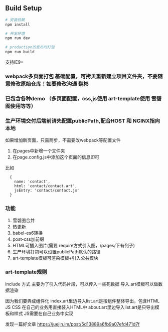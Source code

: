 ## Build Setup

``` bash
# 安装依赖
npm install

# 开发环境
npm run dev

# production的发布时打包
npm run build

```
支持IE9+

### webpack多页面打包 基础配置，可拷贝重新建立项目文件夹，不要随意修改原始仓库！如要修改沟通 魏彬
### 已包含各种demo （多页面配置，css,js使用 art-template使用 雪碧图使用等等）
### 生产环境交付后端前请先配置publicPath,配合HOST 和 NGINX指向本地

如果增加新页面，只需两步，不需要改webpack等配置文件

1. 在pages中新增一个文件夹
2. 在page.config.js中添加这个页面的信息即可

比如
```
  {
    name: 'contact',
    html: 'contact/contact.art',
    jsEntry: 'contact/contact.js'
  }

```

### 功能

1. 雪碧图合并
2. 热更新 
3. babel-es6转换
4. post-css加前缀
5. HTML可插入图片(需要  require方式引入图，/pages/下有列子)
6. 生产环境打包可以设置publicPath默认的路径
7. art-template模板可渲染模板+引入公共模块


### art-template规则
include 方式 主要为了引入代码片段，可以传入一些死数据
导入.art模板可以做数据渲染

因为我们要弄成组件化
index.art里边导入list.art是按组件整体导出，包含HTML JS CSS 在自己的业务用直接装入HTML中
about.art里边导入list.art是只导出模板和样式  JS需要在自己业务中实现

发现一篇好文章
https://juejin.im/post/5d13889a6fb9a07efd471d7f